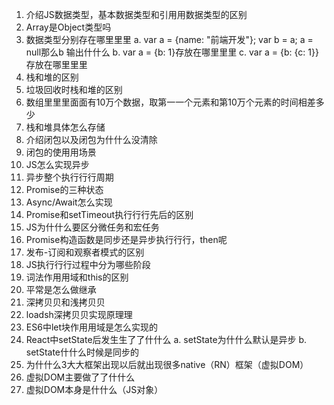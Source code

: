 1. 介绍JS数据类型，基本数据类型和引⽤用数据类型的区别 
2. Array是Object类型吗 
3. 数据类型分别存在哪⾥里里 a. var a = {name: "前端开发"}; var b = a; a = null那么b 输出什什么 b. var a = {b: 1}存放在哪⾥里里 c. var a = {b: {c: 1}}存放在哪⾥里里 
4. 栈和堆的区别 
5. 垃圾回收时栈和堆的区别 
6. 数组⾥里里⾯面有10万个数据，取第⼀一个元素和第10万个元素的时间相差多少 
7. 栈和堆具体怎么存储 
8. 介绍闭包以及闭包为什什么没清除 
9. 闭包的使⽤用场景 
10. JS怎么实现异步 
11. 异步整个执⾏行行周期 
12. Promise的三种状态 
13. Async/Await怎么实现 
14. Promise和setTimeout执⾏行行先后的区别
15. JS为什什么要区分微任务和宏任务 
16. Promise构造函数是同步还是异步执⾏行行，then呢 
17. 发布-订阅和观察者模式的区别 
18. JS执⾏行行过程中分为哪些阶段 
19. 词法作⽤用域和this的区别 
20. 平常是怎么做继承 
21. 深拷⻉贝和浅拷⻉贝 
22. loadsh深拷⻉贝实现原理理 
23. ES6中let块作⽤用域是怎么实现的 
24. React中setState后发⽣生了了什什么 a. setState为什什么默认是异步 b. setState什什么时候是同步的 
25. 为什什么3⼤大框架出现以后就出现很多native（RN）框架（虚拟DOM） 
26. 虚拟DOM主要做了了什什么 
27. 虚拟DOM本身是什什么（JS对象）
